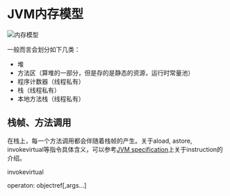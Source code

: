 # JVM内存模型

![内存模型](https://upload-images.jianshu.io/upload_images/10006199-a4108d8fb7810a71.jpeg?imageMogr2/auto-orient/strip|imageView2/2/w/1200/format/webp)

一般而言会划分如下几类：

- 堆
- 方法区（算堆的一部分，但是存的是静态的资源，运行时常量池）
- 程序计数器（线程私有）
- 栈（线程私有）
- 本地方法栈（线程私有）

## 栈帧、方法调用

在栈上，每一个方法调用都会伴随着栈帧的产生。关于aload, astore, invokevirtual等指令具体含义，可以参考[JVM specification](https://docs.oracle.com/javase/specs/jvms/se8/html/index.html)上关于instruction的介绍。

invokevirtual

operaton:
objectref[,args...]

